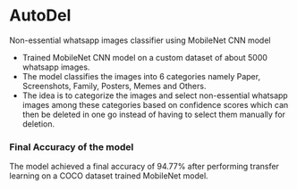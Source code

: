 # AutoDel
Non-essential whatsapp images classifier using MobileNet CNN model

* Trained MobileNet CNN model on a custom dataset of about 5000 whatsapp images. 
* The model classifies the images into 6 categories namely Paper, Screenshots, Family, Posters, Memes and Others.
* The idea is to categorize the images and select non-essential whatsapp images among these categories based on confidence scores which can then be deleted in one go instead of having to select them manually for deletion.

### Final Accuracy of the model
The model achieved a final accuracy of 94.77% after performing transfer learning on a COCO dataset trained MobileNet model.
